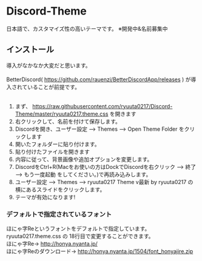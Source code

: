 # Discord-Theme
日本語で、カスタマイズ性の高いテーマです。
※開発中&名前募集中

## インストール
導入がなかなか大変だと思います。<br><br>
BetterDiscord( https://github.com/rauenzi/BetterDiscordApp/releases ) が導入されていることが前提です。<br><br>
1. まず、 https://raw.githubusercontent.com/ryuuta0217/Discord-Theme/master/ryuuta0217.theme.css を開きます<br>
2. 右クリックして、名前を付けて保存します。<br>
3. Discordを開き、ユーザー設定 --> Themes --> Open Theme Folder をクリックします
4. 開いたフォルダーに貼り付けます。<br>
5. 貼り付けたファイルを開きます<br>
6. 内容に従って、背景画像や追加オプションを変更します。<br>
7. DiscordをCtrl+R(Macをお使いの方はDockでDiscordを右クリック --> 終了 --> もう一度起動 をしてください。)で再読み込みします。<br>
8. ユーザー設定 --> Themes --> ryuuta0217 Theme v最新 by ryuuta0217 の横にあるスライドをクリックします。<br>
9. テーマが有効になります!<br>

### デフォルトで指定されているフォント
ほにゃ字Reというフォントをデフォルトで指定しています。<br>
ryuuta0217.theme.css の 18行目で変更することができます。<br>
ほにゃ字Re-> http://honya.nyanta.jp/ <br>
ほにゃ字Reのダウンロード-> http://honya.nyanta.jp/1504/font_honyajire.zip <br>
